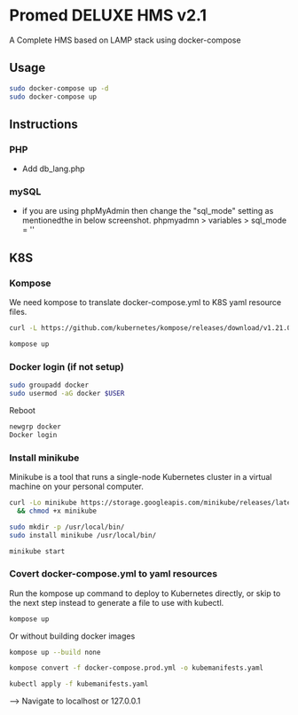 # Promed DELUXE HMS v2.1

A Complete HMS based on LAMP stack using docker-compose

## Usage

```bash
sudo docker-compose up -d
sudo docker-compose up
```

## Instructions
### PHP
- Add db_lang.php 
### mySQL
- if you are using phpMyAdmin then change the "sql_mode" setting as mentionedthe in below screenshot. phpmyadmn > variables > sql_mode = ''

## 

## K8S
### Kompose
We need kompose to translate docker-compose.yml to K8S yaml resource files.
```bash
curl -L https://github.com/kubernetes/kompose/releases/download/v1.21.0/kompose-linux-amd64 -o kompose
```
```bash
kompose up
```
### Docker login (if not setup)
```bash
sudo groupadd docker
sudo usermod -aG docker $USER
```
Reboot
```bash
newgrp docker
Docker login
```

### Install minikube
Minikube is a tool that runs a single-node Kubernetes cluster in a virtual machine on your personal computer.
```bash
curl -Lo minikube https://storage.googleapis.com/minikube/releases/latest/minikube-linux-amd64 \
  && chmod +x minikube
  ```
  ```bash
sudo mkdir -p /usr/local/bin/
sudo install minikube /usr/local/bin/
```
  ```bash
minikube start
  ```

### Covert docker-compose.yml to yaml resources
Run the kompose up command to deploy to Kubernetes directly, or skip to the next step instead to generate a file to use with kubectl.
 ```bash
kompose up
 ```
 Or without building docker images
  ```bash
 kompose up --build none
  ```
  ```bash
kompose convert -f docker-compose.prod.yml -o kubemanifests.yaml
 ```
   ```bash
 kubectl apply -f kubemanifests.yaml
```

--> Navigate to localhost or 127.0.0.1

